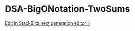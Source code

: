 # DSA-BigONotation-TwoSums

[Edit in StackBlitz next generation editor ⚡️](https://stackblitz.com/~/github.com/TravisLau92/DSA-BigONotation-TwoSums)